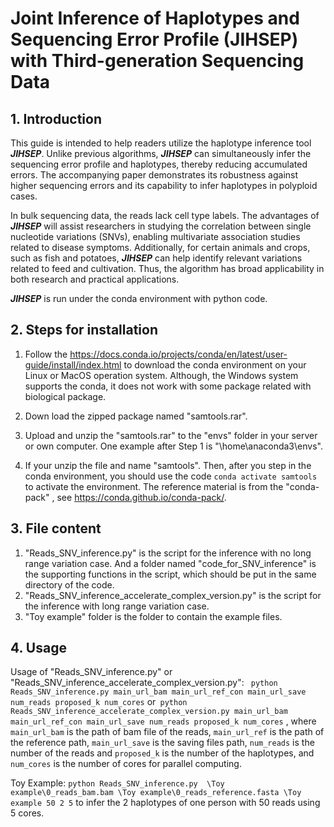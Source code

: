 # Joint Inference of Haplotypes and Sequencing Error Profile (JIHSEP) with Third-generation Sequencing Data

## 1. Introduction

This guide is intended to help readers utilize the haplotype inference tool ***JIHSEP***. Unlike previous algorithms, ***JIHSEP*** can simultaneously infer the sequencing error profile and haplotypes, thereby reducing accumulated errors. The accompanying paper demonstrates its robustness against higher sequencing errors and its capability to infer haplotypes in polyploid cases.

In bulk sequencing data, the reads lack cell type labels. The advantages of ***JIHSEP*** will assist researchers in studying the correlation between single nucleotide variations (SNVs), enabling multivariate association studies related to disease symptoms. Additionally, for certain animals and crops, such as fish and potatoes, ***JIHSEP*** can help identify relevant variations related to feed and cultivation. Thus, the algorithm has broad applicability in both research and practical applications.

***JIHSEP*** is run under the conda environment with python code.

## 2. Steps for installation

1. Follow the https://docs.conda.io/projects/conda/en/latest/user-guide/install/index.html to download the conda environment on your Linux or MacOS operation system. Although, the Windows system supports the conda, it does not work with some package related with biological package.

2. Down load the zipped package named "samtools.rar".

3. Upload and unzip the "samtools.rar" to the "envs" folder in your server or own computer. One example after Step 1 is "\home\anaconda3\envs\".

4. If your unzip the file and name "samtools". Then, after you step in the conda environment, you should use the code ```conda activate samtools``` to activate the environment. The reference material is from the "conda-pack" , see https://conda.github.io/conda-pack/.

## 3. File content

1. "Reads_SNV_inference.py" is the script for the inference with no long range variation case. And a folder named "code_for_SNV_inference" is the supporting functions in the script, which should be put in the same directory of the code.
2. "Reads_SNV_inference_accelerate_complex_version.py" is the script for the inference with long range variation case.
3. "Toy example" folder is the folder to contain the example files.

## 4. Usage

Usage of "Reads_SNV_inference.py" or "Reads_SNV_inference_accelerate_complex_version.py": ``` python Reads_SNV_inference.py main_url_bam main_url_ref_con main_url_save num_reads proposed_k num_cores``` or``` python Reads_SNV_inference_accelerate_complex_version.py main_url_bam main_url_ref_con main_url_save num_reads proposed_k num_cores```  , where ```main_url_bam``` is the path of bam file of the reads, ```main_url_ref``` is the path of the reference path, ```main_url_save``` is the saving files path, ```num_reads``` is the number of the reads and ```proposed_k``` is the number of the haplotypes, and ```num_cores``` is the number of cores for parallel computing.

Toy Example: ```python Reads_SNV_inference.py  \Toy example\0_reads_bam.bam \Toy example\0_reads_reference.fasta \Toy example 50 2 5``` to infer the 2 haplotypes of one person with 50 reads using 5 cores. 


```python

```

